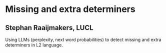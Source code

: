 # Missing and extra determiners
## Stephan Raaijmakers, LUCL
Using LLMs (perplexity, next word probabilities) to detect missing and extra determiners in L2 language.
